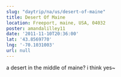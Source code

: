 ```yaml
---
slug: "daytrip/na/us/desert-of-maine"
title: Desert Of Maine
location: Freeport, maine, USA, 04032
poster: amandalilley11
date: '2011-11-10T20:36:00'
lat: '43.8569770'
lng: '-70.1031003'
url: null
---
```


a desert in the middle of maine? i think yes~

